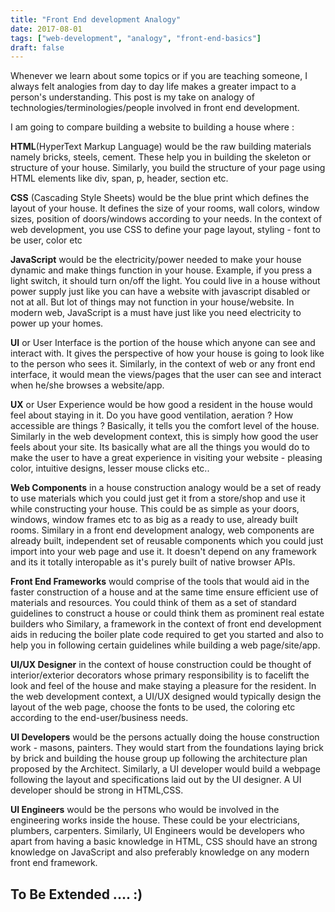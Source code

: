```yaml
---
title: "Front End development Analogy"
date: 2017-08-01
tags: ["web-development", "analogy", "front-end-basics"]
draft: false
---
```


Whenever we learn about some topics or if you are teaching someone, I always felt analogies from day to day life makes a greater impact to a person's understanding. This post is my take on analogy of technologies/terminologies/people involved in front end development.

I am going to compare building a website to building a house where :

**HTML**(HyperText Markup Language) would be the raw building materials namely bricks, steels, cement. These help you in building the skeleton or structure of your house. Similarly, you build the structure of your page using HTML elements like div, span, p, header, section etc.

**CSS** (Cascading Style Sheets) would be the blue print which defines the layout of your house. It defines the size of your rooms, wall colors, window sizes, position of doors/windows according to your needs. In the context of web development, you use CSS to define your page layout, styling - font to be user, color etc

**JavaScript** would be the electricity/power needed to make your house dynamic and make things function in your house. Example, if you press a light switch, it should turn on/off the light. You could live in a house without power supply just like you can have a website with javascript disabled or not at all. But lot of things may not function in your house/website. In modern web, JavaScript is a must have just like you need electricity to power up your homes.

**UI** or User Interface is the portion of the house which anyone can see and interact with. It gives the perspective of how your house is going to look like to the person who sees it. Similarly, in the context of web or any front end interface, it would mean the views/pages that the user can see and interact when he/she browses a website/app.

**UX** or User Experience would be how good a resident in the house would feel about staying in it. Do you have good ventilation, aeration ? How accessible are things ? Basically, it tells you the comfort level of the house. Similarly in the web development context, this is simply how good the user feels about your site. Its basically what are all the things you would do to make the user to have a great experience in visiting your website - pleasing color, intuitive designs, lesser mouse clicks etc..

**Web Components** in a house construction analogy would be a set of ready to use materials which you could just get it from a store/shop and use it while constructing your house. This could be as simple as your doors, windows, window frames etc to as big as a ready to use, already built rooms. Similary in a front end development analogy, web components are already built, independent set of reusable components which you could just import into your web page and use it. It doesn't depend on any framework and its it totally interopable as it's purely built of native browser APIs.

**Front End Frameworks** would comprise of the tools that would aid in the faster construction of a house and at the same time ensure efficient use of materials and resources. You could think of them as a set of standard guidelines to construct a house or could think them as prominent real estate builders who Similary, a framework in the context of front end development aids in reducing the boiler plate code required to get you started and also to help you in following certain guidelines while building a web page/site/app.

**UI/UX Designer** in the context of house construction could be thought of interior/exterior decorators whose primary responsibility is to facelift the look and feel of the house and make staying a pleasure for the resident. In the web development context, a UI/UX designed would typically design the layout of the web page, choose the fonts to be used, the coloring etc according to the end-user/business needs.

**UI Developers** would be the persons actually doing the house construction work - masons, painters. They would start from the foundations laying brick by brick and building the house group up following the architecture plan proposed by the Architect. Similarly, a UI developer would build a webpage following the layout and specifications laid out by the UI designer. A UI developer should be strong in HTML,CSS.

**UI Engineers** would be the persons who would be involved in the engineering works inside the house. These could be your electricians, plumbers, carpenters. Similarly, UI Engineers would be developers who apart from having a basic knowledge in HTML, CSS should have an strong knowledge on JavaScript and also preferably knowledge on any modern front end framework.


## To Be Extended .... :) 
